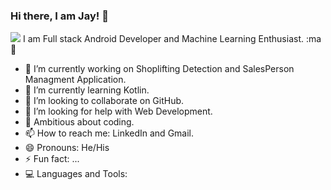 ### Hi there, I am Jay! 👋
![](https://komarev.com/ghpvc/?username=your-github-username&color=green)
I am Full stack Android Developer and Machine Learning Enthusiast. :ma
:man:

- 🔭 I’m currently working on Shoplifting Detection and SalesPerson Managment Application.
- 🌱 I’m currently learning Kotlin.
- 👯 I’m looking to collaborate on GitHub.
- 🤔 I’m looking for help with Web Development.
- 💬 Ambitious about coding.
- 📫 How to reach me: LinkedIn and Gmail.
- 😄 Pronouns: He/His
- ⚡ Fun fact: ...
- 💻 Languages and Tools:

